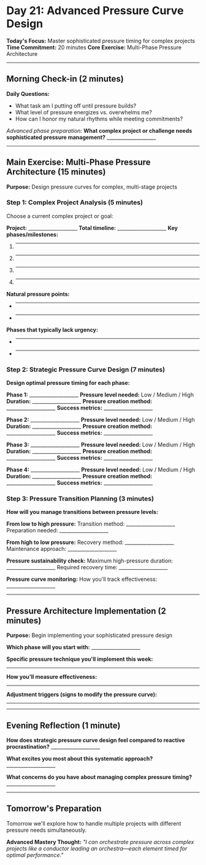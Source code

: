 # Day 21: Advanced Pressure Curve Design

**Today's Focus:** Master sophisticated pressure timing for complex projects
**Time Commitment:** 20 minutes
**Core Exercise:** Multi-Phase Pressure Architecture

---

## Morning Check-in (2 minutes)

**Daily Questions:**
- What task am I putting off until pressure builds?
- What level of pressure energizes vs. overwhelms me?
- How can I honor my natural rhythms while meeting commitments?

*Advanced phase preparation:*
**What complex project or challenge needs sophisticated pressure management?** ____________________

---

## Main Exercise: Multi-Phase Pressure Architecture (15 minutes)

**Purpose:** Design pressure curves for complex, multi-stage projects

### Step 1: Complex Project Analysis (5 minutes)

Choose a current complex project or goal:

**Project:** ____________________
**Total timeline:** ____________________
**Key phases/milestones:**
1. ____________________
2. ____________________  
3. ____________________
4. ____________________

**Natural pressure points:**
- ____________________
- ____________________

**Phases that typically lack urgency:**
- ____________________
- ____________________

### Step 2: Strategic Pressure Curve Design (7 minutes)

**Design optimal pressure timing for each phase:**

**Phase 1:** ____________________
**Pressure level needed:** Low / Medium / High
**Duration:** ____________________
**Pressure creation method:** ____________________
**Success metrics:** ____________________

**Phase 2:** ____________________
**Pressure level needed:** Low / Medium / High
**Duration:** ____________________
**Pressure creation method:** ____________________
**Success metrics:** ____________________

**Phase 3:** ____________________
**Pressure level needed:** Low / Medium / High
**Duration:** ____________________
**Pressure creation method:** ____________________
**Success metrics:** ____________________

**Phase 4:** ____________________
**Pressure level needed:** Low / Medium / High
**Duration:** ____________________
**Pressure creation method:** ____________________
**Success metrics:** ____________________

### Step 3: Pressure Transition Planning (3 minutes)

**How will you manage transitions between pressure levels:**

**From low to high pressure:**
Transition method: ____________________
Preparation needed: ____________________

**From high to low pressure:**
Recovery method: ____________________
Maintenance approach: ____________________

**Pressure sustainability check:**
Maximum high-pressure duration: ____________________
Required recovery time: ____________________

**Pressure curve monitoring:**
How you'll track effectiveness: ____________________

---

## Pressure Architecture Implementation (2 minutes)

**Purpose:** Begin implementing your sophisticated pressure design

**Which phase will you start with:** ____________________

**Specific pressure technique you'll implement this week:**
____________________

**How you'll measure effectiveness:**
____________________

**Adjustment triggers (signs to modify the pressure curve):**
____________________

---

## Evening Reflection (1 minute)

**How does strategic pressure curve design feel compared to reactive procrastination?** ____________________

**What excites you most about this systematic approach?** ____________________

**What concerns do you have about managing complex pressure timing?** ____________________

---

## Tomorrow's Preparation
Tomorrow we'll explore how to handle multiple projects with different pressure needs simultaneously.

**Advanced Mastery Thought:**
*"I can orchestrate pressure across complex projects like a conductor leading an orchestra—each element timed for optimal performance."*